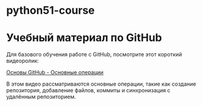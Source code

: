 # python51-course

# Учебный материал по GitHub

Для базового обучения работе с GitHub, посмотрите этот короткий видеоролик:

[Основы GitHub - Основные операции](https://youtu.be/JfpCicDUMKc?si=P846Ic4UkMIOnYLo)

В этом видео рассматриваются основные операции, такие как создание репозитория, добавление файлов, коммиты и синхронизация с удалённым репозиторием.
